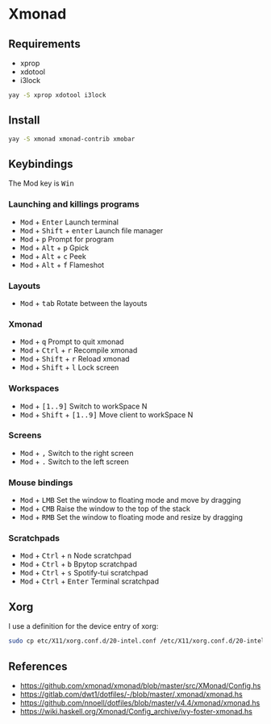 # Xmonad

## Requirements

- xprop
- xdotool
- i3lock

```sh
yay -S xprop xdotool i3lock
```

## Install

```sh
yay -S xmonad xmonad-contrib xmobar
```

## Keybindings

The Mod key is <kbd>Win</kbd>

### Launching and killings programs

- <kbd>Mod</kbd> + <kbd>Enter</kbd> Launch terminal
- <kbd>Mod</kbd> + <kbd>Shift</kbd> + <kbd>enter</kbd> Launch file manager
- <kbd>Mod</kbd> + <kbd>p</kbd> Prompt for program
- <kbd>Mod</kbd> + <kbd>Alt</kbd> + <kbd>p</kbd> Gpick
- <kbd>Mod</kbd> + <kbd>Alt</kbd> + <kbd>c</kbd> Peek
- <kbd>Mod</kbd> + <kbd>Alt</kbd> + <kbd>f</kbd> Flameshot

### Layouts

- <kbd>Mod</kbd> + <kbd>tab</kbd> Rotate between the layouts

### Xmonad

- <kbd>Mod</kbd> + <kbd>q</kbd> Prompt to quit xmonad
- <kbd>Mod</kbd> + <kbd>Ctrl</kbd> + <kbd>r</kbd> Recompile xmonad
- <kbd>Mod</kbd> + <kbd>Shift</kbd> + <kbd>r</kbd> Reload xmonad
- <kbd>Mod</kbd> + <kbd>Shift</kbd> + <kbd>l</kbd> Lock screen

### Workspaces

- <kbd>Mod</kbd> + <kbd>[1..9]</kbd> Switch to workSpace N
- <kbd>Mod</kbd> + <kbd>Shift</kbd> + <kbd>[1..9]</kbd> Move client to workSpace
  N

### Screens

- <kbd>Mod</kbd> + <kbd>,</kbd> Switch to the right screen
- <kbd>Mod</kbd> + <kbd>.</kbd> Switch to the left screen

### Mouse bindings

- <kbd>Mod</kbd> + <kbd>LMB</kbd> Set the window to floating mode and move by
  dragging
- <kbd>Mod</kbd> + <kbd>CMB</kbd> Raise the window to the top of the stack
- <kbd>Mod</kbd> + <kbd>RMB</kbd> Set the window to floating mode and resize by
  dragging

### Scratchpads

- <kbd>Mod</kbd> + <kbd>Ctrl</kbd> + <kbd>n</kbd> Node scratchpad
- <kbd>Mod</kbd> + <kbd>Ctrl</kbd> + <kbd>b</kbd> Bpytop scratchpad
- <kbd>Mod</kbd> + <kbd>Ctrl</kbd> + <kbd>s</kbd> Spotify-tui scratchpad
- <kbd>Mod</kbd> + <kbd>Ctrl</kbd> + <kbd>Enter</kbd> Terminal scratchpad

## Xorg

I use a definition for the device entry of xorg:

```sh
sudo cp etc/X11/xorg.conf.d/20-intel.conf /etc/X11/xorg.conf.d/20-intel.conf
```

## References

- https://github.com/xmonad/xmonad/blob/master/src/XMonad/Config.hs
- https://gitlab.com/dwt1/dotfiles/-/blob/master/.xmonad/xmonad.hs
- https://github.com/nnoell/dotfiles/blob/master/v4.4/xmonad/xmonad.hs
- https://wiki.haskell.org/Xmonad/Config_archive/ivy-foster-xmonad.hs
